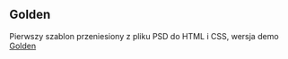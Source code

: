 ## Golden

Pierwszy szablon przeniesiony z pliku PSD do HTML i CSS, wersja demo [Golden](https://robertgraupner.github.io/Golden/#)
